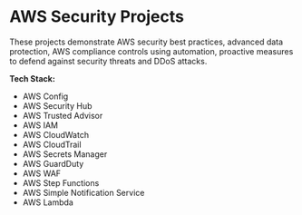 # AWS Security Projects
These projects demonstrate AWS security best practices, advanced data protection, AWS compliance controls using automation, proactive measures to defend against security threats and DDoS attacks.

**Tech Stack:**
- AWS Config
- AWS Security Hub
- AWS Trusted Advisor 
- AWS IAM 
- AWS CloudWatch 
- AWS CloudTrail 
- AWS Secrets Manager
- AWS GuardDuty 
- AWS WAF
- AWS Step Functions
- AWS Simple Notification Service
- AWS Lambda


